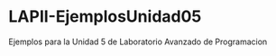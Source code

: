 LAPII-EjemplosUnidad05
======================

Ejemplos para la Unidad 5 de Laboratorio Avanzado de Programacion
